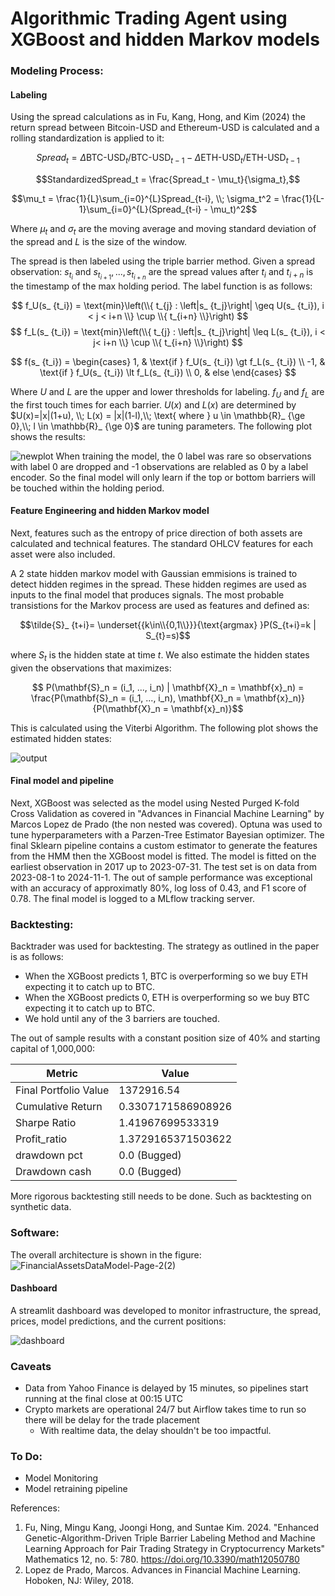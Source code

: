 # Algorithmic Trading Agent using XGBoost and hidden Markov models
### Modeling Process:
#### Labeling


Using the spread calculations as in Fu, Kang, Hong, and Kim (2024)
the return spread between Bitcoin-USD and Ethereum-USD is calculated and a rolling standardization is applied to it:

$$Spread_t = \Delta \text{BTC-USD}_ t / \text{BTC-USD}_ {t-1} - \Delta \text{ETH-USD}_ t / \text{ETH-USD}_ {t-1}$$

$$StandardizedSpread_t = \frac{Spread_t - \mu_t}{\sigma_t},$$

$$\mu_t = \frac{1}{L}\sum_{i=0}^{L}Spread_{t-i}, \\; \sigma_t^2 = \frac{1}{L-1}\sum_{i=0}^{L}(Spread_{t-i} - \mu_t)^2$$


Where $\mu_t$ and $\sigma_t$ are the moving average and moving standard deviation of the spread and $L$ is the size of the window.


The spread is then labeled using the triple barrier method. 
Given a spread observation: $s_ {t_i}$ and $s_ {t_ {i+1}},..., s_ {t_{i+n}}$ 
are the spread values after ${t_i}$ and $t_ {i+n}$ is the timestamp of the max holding period. The label function is as follows:

$$ f_U(s_ {t_i})  = \text{min}\left(\\{ t_{j} :  \left|s_ {t_j}\right| \geq U(s_ {t_i}), i < j < i+n \\} \cup \\{ t_{i+n} \\}\right) $$
$$ f_L(s_ {t_i})  = \text{min}\left(\\{ t_{j} :  \left|s_ {t_j}\right| \leq L(s_ {t_i}), i < j< i+n \\} \cup \\{ t_{i+n} \\}\right) $$

$$
f(s_ {t_i}) =
\begin{cases} 
1, & \text{if } f_U(s_ {t_i}) \gt f_L(s_ {t_i}) \\
-1, & \text{if } f_U(s_ {t_i}) \lt f_L(s_ {t_i}) \\
0, & else
\end{cases}
$$

Where $U\text{ and }L$ are the upper and lower thresholds for labeling. $f_U\text{ and }f_L$ are the first touch times for each barrier.
$U(x)\text{ and }L(x)$ are determined by $U(x)=|x|(1+u), \\; L(x) = |x|(1-l),\\; \text{ where } u \in \mathbb{R}_ {\ge 0},\\; l \in \mathbb{R}_ {\ge 0}$ are tuning parameters.
The following plot shows the results:

![newplot](https://github.com/user-attachments/assets/5a7d82b9-d225-43bb-8007-0d84cdb5ecb4)
When training the model, the 0 label was rare so observations with label 0 are dropped and -1 observations are relabled as 0 by a label encoder. So the final model will only learn if the top or bottom barriers will be touched within the holding period.

#### Feature Engineering and hidden Markov model

Next, features such as the entropy of price direction of both assets are calculated and technical features.
The standard OHLCV features for each asset were also included.

A 2 state hidden markov model with Gaussian emmisions is trained to detect hidden regimes in the spread.
These hidden regimes are used as inputs to the final model that produces signals. The most probable transistions for the Markov process are used as features and defined as:

$$\tilde{S}_ {t+i}= \underset{{k\in\\{0,1\\}}}{\text{argmax} }P(S_{t+i}=k | S_{t}=s)$$ 

where $S_t$ is the hidden state at time $t$. We also estimate the hidden states given the observations that maximizes:

$$ P(\mathbf{S}_n = (i_1, ..., i_n) | \mathbf{X}_n = \mathbf{x}_n) = \frac{P(\mathbf{S}_n = (i_1, ..., i_n), \mathbf{X}_n = \mathbf{x}_n)}{P(\mathbf{X}_n = \mathbf{x}_n)}$$

This is calculated using the Viterbi Algorithm. The following plot shows the estimated hidden states:

![output](https://github.com/user-attachments/assets/5cc1f747-1a7e-4e53-bb61-afa8f322ab3c)

#### Final model and pipeline

Next, XGBoost was selected as the model using Nested Purged K-fold Cross Validation as covered in "Advances in Financial Machine Learning" by Marcos Lopez de Prado (the non nested was covered). Optuna was used to tune hyperparameters with a Parzen-Tree Estimator Bayesian optimizer.
The final Sklearn pipeline contains a custom estimator to generate the features from the HMM then the XGBoost model is fitted. The model is fitted on the earliest observation in 2017 up to 2023-07-31. The test set is on data from 2023-08-1 to 2024-11-1. The out of sample performance was exceptional with an accuracy of approximatly 80%, log loss of 0.43, and F1 score of 0.78.
The final model is logged to a MLflow tracking server.

### Backtesting:
Backtrader was used for backtesting. The strategy as outlined in the paper is as follows:
- When the XGBoost predicts 1, BTC is overperforming so we buy ETH expecting it to catch up to BTC.
- When the XGBoost predicts 0, ETH is overperforming so we buy BTC expecting it to catch up to BTC.
- We hold until any of the 3 barriers are touched.
  
The out of sample results with a constant position size of 40% and starting capital of 1,000,000:

| Metric              | Value             |
|---------------------|-------------------|
|Final Portfolio Value| 1372916.54        |
|Cumulative Return    | 0.3307171586908926|
|Sharpe Ratio | 1.41967699533319|
|Profit_ratio| 1.3729165371503622|
|drawdown pct| 0.0 (Bugged)|
|Drawdown cash| 0.0 (Bugged)|

More rigorous backtesting still needs to be done. Such as backtesting on synthetic data.

### Software:
The overall architecture is shown in the figure:
![FinancialAssetsDataModel-Page-2(2)](https://github.com/user-attachments/assets/1bc5885e-2408-49d4-8403-c07b02516c30)

#### Dashboard
A streamlit dashboard was developed to monitor infrastructure, the spread, prices, model predictions, and the current positions:

![dashboard](https://github.com/user-attachments/assets/07d0ee51-0f29-43d9-8db0-02bc4966f1cb)

### Caveats
- Data from Yahoo Finance is delayed by 15 minutes, so pipelines start running at the final close at 00:15 UTC
- Crypto markets are operational 24/7 but Airflow takes time to run so there will be delay for the trade placement
  - With realtime data, the delay shouldn't be too impactful.
### To Do:
- Model Monitoring
- Model retraining pipeline

References:

1. Fu, Ning, Mingu Kang, Joongi Hong, and Suntae Kim. 2024. "Enhanced Genetic-Algorithm-Driven Triple Barrier Labeling Method and Machine Learning Approach for Pair Trading Strategy in Cryptocurrency Markets" Mathematics 12, no. 5: 780. https://doi.org/10.3390/math12050780
2. Lopez de Prado, Marcos. Advances in Financial Machine Learning. Hoboken, NJ: Wiley, 2018.


